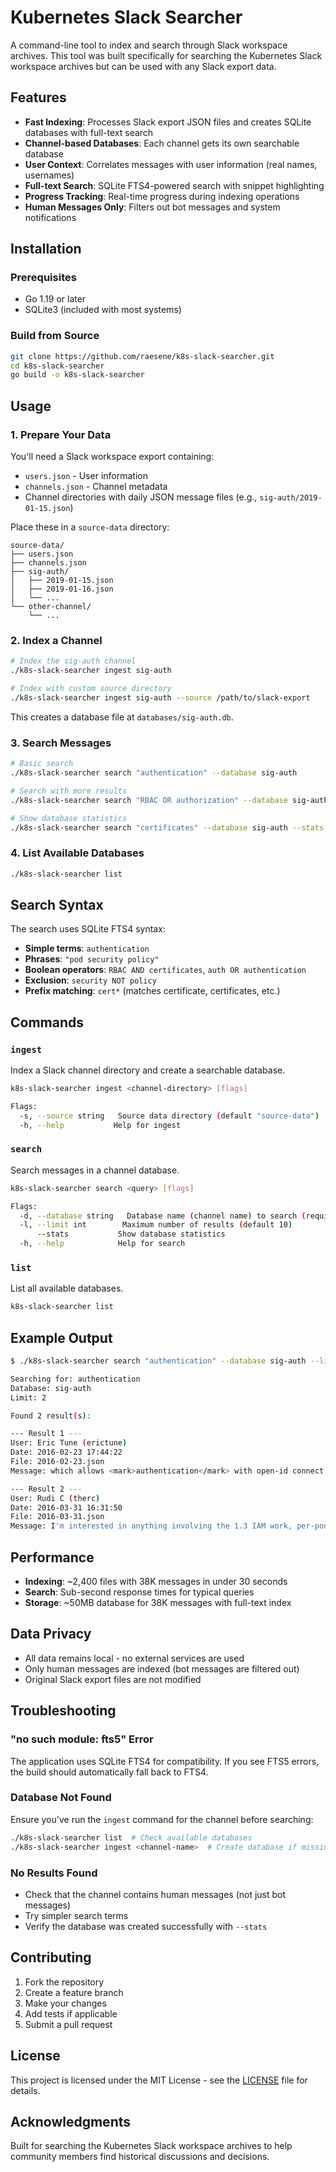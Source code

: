 # Kubernetes Slack Searcher

A command-line tool to index and search through Slack workspace archives. This tool was built specifically for searching the Kubernetes Slack workspace archives but can be used with any Slack export data.

## Features

- **Fast Indexing**: Processes Slack export JSON files and creates SQLite databases with full-text search
- **Channel-based Databases**: Each channel gets its own searchable database
- **User Context**: Correlates messages with user information (real names, usernames)
- **Full-text Search**: SQLite FTS4-powered search with snippet highlighting
- **Progress Tracking**: Real-time progress during indexing operations
- **Human Messages Only**: Filters out bot messages and system notifications

## Installation

### Prerequisites

- Go 1.19 or later
- SQLite3 (included with most systems)

### Build from Source

```bash
git clone https://github.com/raesene/k8s-slack-searcher.git
cd k8s-slack-searcher
go build -o k8s-slack-searcher
```

## Usage

### 1. Prepare Your Data

You'll need a Slack workspace export containing:
- `users.json` - User information
- `channels.json` - Channel metadata  
- Channel directories with daily JSON message files (e.g., `sig-auth/2019-01-15.json`)

Place these in a `source-data` directory:
```
source-data/
├── users.json
├── channels.json
├── sig-auth/
│   ├── 2019-01-15.json
│   ├── 2019-01-16.json
│   └── ...
└── other-channel/
    └── ...
```

### 2. Index a Channel

```bash
# Index the sig-auth channel
./k8s-slack-searcher ingest sig-auth

# Index with custom source directory
./k8s-slack-searcher ingest sig-auth --source /path/to/slack-export
```

This creates a database file at `databases/sig-auth.db`.

### 3. Search Messages

```bash
# Basic search
./k8s-slack-searcher search "authentication" --database sig-auth

# Search with more results
./k8s-slack-searcher search "RBAC OR authorization" --database sig-auth --limit 20

# Show database statistics
./k8s-slack-searcher search "certificates" --database sig-auth --stats
```

### 4. List Available Databases

```bash
./k8s-slack-searcher list
```

## Search Syntax

The search uses SQLite FTS4 syntax:

- **Simple terms**: `authentication`
- **Phrases**: `"pod security policy"`
- **Boolean operators**: `RBAC AND certificates`, `auth OR authentication`
- **Exclusion**: `security NOT policy`
- **Prefix matching**: `cert*` (matches certificate, certificates, etc.)

## Commands

### `ingest`

Index a Slack channel directory and create a searchable database.

```bash
k8s-slack-searcher ingest <channel-directory> [flags]

Flags:
  -s, --source string   Source data directory (default "source-data")
  -h, --help           Help for ingest
```

### `search`

Search messages in a channel database.

```bash
k8s-slack-searcher search <query> [flags]

Flags:
  -d, --database string   Database name (channel name) to search (required)
  -l, --limit int        Maximum number of results (default 10)
      --stats           Show database statistics
  -h, --help            Help for search
```

### `list`

List all available databases.

```bash
k8s-slack-searcher list
```

## Example Output

```bash
$ ./k8s-slack-searcher search "authentication" --database sig-auth --limit 2

Searching for: authentication
Database: sig-auth
Limit: 2

Found 2 result(s):

--- Result 1 ---
User: Eric Tune (erictune)
Date: 2016-02-23 17:44:22
File: 2016-02-23.json
Message: which allows <mark>authentication</mark> with open-id connect.

--- Result 2 ---
User: Rudi C (therc)
Date: 2016-03-31 16:31:50
File: 2016-03-31.json
Message: I'm interested in anything involving the 1.3 IAM work, per-pod cloud credentials through a 169.254.169.254 proxy or two-factor <mark>authentication</mark>
```

## Performance

- **Indexing**: ~2,400 files with 38K messages in under 30 seconds
- **Search**: Sub-second response times for typical queries
- **Storage**: ~50MB database for 38K messages with full-text index

## Data Privacy

- All data remains local - no external services are used
- Only human messages are indexed (bot messages are filtered out)
- Original Slack export files are not modified

## Troubleshooting

### "no such module: fts5" Error

The application uses SQLite FTS4 for compatibility. If you see FTS5 errors, the build should automatically fall back to FTS4.

### Database Not Found

Ensure you've run the `ingest` command for the channel before searching:
```bash
./k8s-slack-searcher list  # Check available databases
./k8s-slack-searcher ingest <channel-name>  # Create database if missing
```

### No Results Found

- Check that the channel contains human messages (not just bot messages)
- Try simpler search terms
- Verify the database was created successfully with `--stats`

## Contributing

1. Fork the repository
2. Create a feature branch
3. Make your changes
4. Add tests if applicable  
5. Submit a pull request

## License

This project is licensed under the MIT License - see the [LICENSE](LICENSE) file for details.

## Acknowledgments

Built for searching the Kubernetes Slack workspace archives to help community members find historical discussions and decisions.
